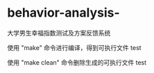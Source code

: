 # behavior-analysis-
大学男生幸福指数测试及方案反馈系统

使用 "make" 命令进行编译，得到可执行文件 test

使用 "make clean" 命令删除生成的可执行文件 test

